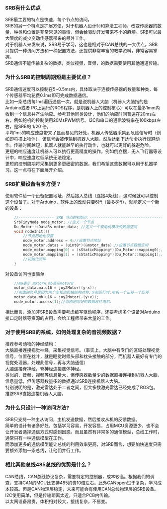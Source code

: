 
### SRB有什么优点
SRB最主要的特点是快速，每个节点的访问，</br>
SRB的另一个特点是扩展方便，对于机器人设计师和算法工程师，改变传感器的数量，种类和位置是非常常见的事情，但会给驱动开发带来不小的麻烦。SRB可以最大限度的减少变动传感器带来的额外工作。</br>
对于机器人来发来说，SRB易于学习，这也是相对于CAN总线的一大优点。SRB只提供一种访问方法和一种配置方法，还提供非常丰富的教学资料，非常容易掌握。</br>
SRB通信不能传输复杂的数据，类似视频，音频，的数据需要使用其他通道传输。</br>

### 为什么SRB的控制周期短是主要优点？
SRB通信速度可以控制在5~0.5ms内，具体取决于连接传感器的数量和种类，每个传感器平均花费0.1ms即可完成数据通信。</br>
比如一条总线每1ms遍历通信一次，就是说机器人大脑（机器人大脑指的是Arduino或者 PC上运行的ROS程序，是机器人上的控制核心）可以在最多1mm内收到一个信息并产生响应。参考其他同类设计，他们的响应时间普遍在20ms左右，例如舵机的控制使用20MsPWM信号。I2C和串口的通信波特率在100kbps左右，是SRB的 1/20 倍。</br>
平均1ms的响应速度带来了显而易见的好处，机器人传感器采集到危险信号时（例如即将撞上物体），该信号会被传输到机器人大脑，然后达到下达命令执行规避动作。传输时间越短，机器人就能越早的执行动作，也就可以更好的躲避危险。</br>
更短的响应速度让机器人可以执行更高精度的操作，例如倒立摆，无人飞行器等设计中，响应速度过低系统无法稳定。</br>
更短的控制周期将采集到更多更细密的数据，我们希望这些数据可以用于机器学习。这一点将在下面展开介绍。</br>

### SRB扩展设备有多方便？
使用软件给一个设备配置地址，然后接入总线（连接4条线），这时候就可以控制这个设备了。对于Arduino，软件上的改动只要6行（最多8行），就能定义一个新的设备：</br>
```c++
	//---------------- SRB 节点的初始化 ---------------------------------
	SrbTinyNode node_motor; //定义一个节点
	Du_Motor::sDataRs motor_data; //定义一个双电机模块的数据空间
	void nodeInit(){
	    //节点初始化设置
	    node_motor.address = 4;//设置节点地址
	    node_motor.datas = (uint8*)(&motor_data);//设置节点数据空间
	    node_motor.mapping[0] = (sStaticMapping*)(Du_Motor::mapping0);//设置节点访问映射表
	    node_motor.mapping[1] = (sStaticMapping*)(Du_Motor::mapping1);//设置节点访问映射表
	    //初始化完毕
	}
```
对设备访问也很简单</br>
```c++
	//ma表示 motorA,mb表示motorB
	motor_data.ma.u16 = joy2Motor((y-x));
	//前面的负号是因为两个车轮的机械结构对称,车前运行时,电机一个正转一个反转
	motor_data.mb.u16 = joy2Motor(-(y+x));
	node_motor.access(1);//将刚刚写好的数据发往电机.
```
相比而言，添加非SRB设备需要考虑编写驱动程序，还要考虑多个设备对Arduino接口定时器等资源的占用，会给工程师带来大量的工作。</br>

### 对于使用SRB的系统，如何处理复杂的音视频数据？
推荐参考动物的神经结构：</br>
大脑直接连接视觉神经，采集视觉信号。（事实上，大脑中有专门的区域处理视觉信号，位置在枕叶，就是睡觉时候头部和枕头接触的部分，而机器人最好有专门的视觉处理器，处理此信号，再与大脑通信）</br>
大脑连接脊神经，脊神经连接肢体神经。</br>
类似的，音频，视频等信息量大，但传感器数量少的数据直接连接到机器人大脑，信息量低，但传感器数量多的数据通过SRB连接机器人大脑。</br>
特别说明的是，激光雷达处于二者之间，但大多数激光雷达已经完成了ROS包。推挤SRB直接连接机器人大脑。</br>

### 为什么只设计一种访问方法?
SRB只支持一种主从访问，主机发送数据，然后接收从机的反馈数据。</br>
简单的设计有诸多好处，包括学习容易，开发容易，占用MCU资源更少，也不会让开发者选择通信方式时感到困惑。而且虽然有非常多的通信模型，总线工作时，通常只有一种通信模型在工作。</br>
而添加更多的通信模型能让总线的利用效率更高，对SRB而言，想要加快速度只需要额外添加一条总线，让他们并行工作。</br>

### 相比其他总线485总线的优势是什么？
CAN总线，CAN总线协议复杂，需要特定的控制器，成本较高。根据我们的调查，支持CAN的MCU比支持485的贵10倍左右。此外CANopen过于复杂，学习成本较高。但是CAN物理层稳定，未来可能会有使用CAN总线物理层的SRB设备。</br>
I2C使用简单，但是传输距离太近，只适合PCB内传输。</br>
以太网设备昂贵，体积相对较大，接线复杂，不易变。</br>
